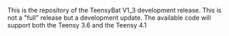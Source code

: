 
This is the repository of the TeensyBat V1_3 development release. This is not a "full" release but a development update. The available code will support both the Teensy 3.6 and the Teensy 4.1
